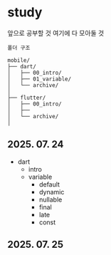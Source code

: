 # study

앞으로 공부할 것 여기에 다 모아둘 것

```
폴더 구조 
```

```
mobile/
├── dart/
│   ├── 00_intro/
│   ├── 01_variable/
│   └── archive/
│
├── flutter/
│   ├── 00_intro/
│   ├──
│   └── archive/
│
```


## 2025. 07. 24

* dart 
    * intro
    * variable
        * default
        * dynamic
        * nullable
        * final
        * late
        * const


## 2025. 07. 25